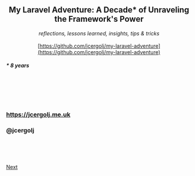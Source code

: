 <br/>
<br/>
<br/>
<br/>
<center>

## My Laravel Adventure: A Decade* of Unraveling the Framework's Power
*reflections, lessons learned, insights, tips & tricks*
<br/>
<br/>
[https://github.com/jcergolj/my-laravel-adventure](https://github.com/jcergolj/my-laravel-adventure)

</center>

##### * 8 years

<br/>
<br/>
<br/>
<br/>

### https://jcergolj.me.uk
### @jcergolj

<br/><br/><br/>


[Next](https://github.com/jcergolj/my-laravel-adventure/blob/master/routes.md)
